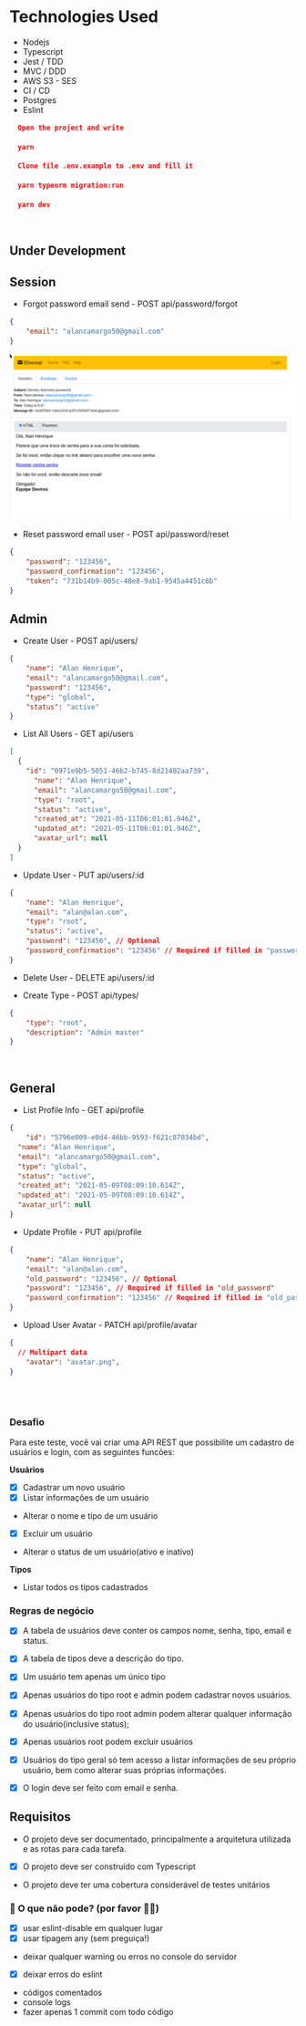 # Technologies Used

- Nodejs
- Typescript
- Jest / TDD
- MVC / DDD
- AWS S3 - SES
- CI / CD
- Postgres
- Eslint

```json
  Open the project and write

  yarn

  Clone file .env.example to .env and fill it

  yarn typeorm migration:run

  yarn dev
```

<br />

## Under Development

## Session
- Forgot password email send - POST api/password/forgot
```json
{
	"email": "alancamargo50@gmail.com"
}
```
![Print App](./assets/email.png)

- Reset password email user - POST api/password/reset
```json
{
	"password": "123456",
	"password_confirmation": "123456",
	"token": "731b14b9-005c-48e8-9ab1-9545a4451c6b"
}
```

## Admin
- Create User - POST api/users/
```json
{
	"name": "Alan Henrique",
	"email": "alancamargo50@gmail.com",
	"password": "123456",
	"type": "global",
	"status": "active"
}
```

- List All Users - GET api/users
```json
[
  {
    "id": "0971e9b5-5051-46b2-b745-8d21402aa739",
      "name": "Alan Henrique",
      "email": "alancamargo50@gmail.com",
      "type": "root",
      "status": "active",
      "created_at": "2021-05-11T06:01:01.946Z",
      "updated_at": "2021-05-11T06:01:01.946Z",
      "avatar_url": null
  }
]
```

- Update User - PUT api/users/:id
```json
{
	"name": "Alan Henrique",
	"email": "alan@alan.com",
	"type": "root",
	"status": "active",
	"password": "123456", // Optional
	"password_confirmation": "123456" // Required if filled in "password"
}
```

- Delete User - DELETE api/users/:id

- Create Type - POST api/types/
```json
{
	"type": "root",
	"description": "Admin master"
}
```

<br />

## General
- List Profile Info - GET api/profile
```json
{
	"id": "5796e009-e0d4-46bb-9593-f621c87034bd",
  "name": "Alan Henrique",
  "email": "alancamargo50@gmail.com",
  "type": "global",
  "status": "active",
  "created_at": "2021-05-09T08:09:10.614Z",
  "updated_at": "2021-05-09T08:09:10.614Z",
  "avatar_url": null
}
```

- Update Profile - PUT api/profile
```json
{
	"name": "Alan Henrique",
	"email": "alan@alan.com",
	"old_password": "123456", // Optional
	"password": "123456", // Required if filled in "old_password"
	"password_confirmation": "123456" // Required if filled in "old_password"
}
```

- Upload User Avatar - PATCH api/profile/avatar
```json
{
  // Multipart data
	"avatar": "avatar.png",
}
```
<br />
<br />

### Desafio

Para este teste, você vai criar uma API REST que possibilite um cadastro de usuários e login, com as seguintes funcões:


**Usuários**
- [X] Cadastrar um novo usuário
- [X] Listar informações de um usuário
- Alterar o nome e tipo de um usuário
- [X] Excluir um usuário
- Alterar o status de um usuário(ativo e inativo)

**Tipos**
- Listar todos os tipos cadastrados



### Regras de negócio
- [X] A tabela de usuários deve conter os campos nome, senha, tipo, email e status.
- [X] A tabela de tipos deve a descrição do tipo.
- [X] Um usuário tem apenas um único tipo
- [X] Apenas usuários do tipo root e admin podem cadastrar novos usuários.
- [X] Apenas usuários do tipo root admin podem alterar qualquer informação do usuário(inclusive status);
- [X] Apenas usuários root podem excluir usuários
- [X] Usuários do tipo geral só tem acesso a listar informações de seu próprio usuário, bem como alterar suas próprias informações.
- [X] O login deve ser feito com email e senha.



## Requisitos
- O projeto deve ser documentado, principalmente a arquitetura utilizada e as rotas para cada tarefa.
- [X] O projeto deve ser construído com Typescript
- O projeto deve ter uma cobertura considerável de testes unitários

### 🚫 O que não pode? (por favor 🙏😂)

- [X] usar eslint-disable em qualquer lugar
- [X] usar tipagem any (sem preguiça!)
- deixar qualquer warning ou erros no console do servidor
- [X] deixar erros do eslint
- códigos comentados
- console logs
- fazer apenas 1 commit com todo código
